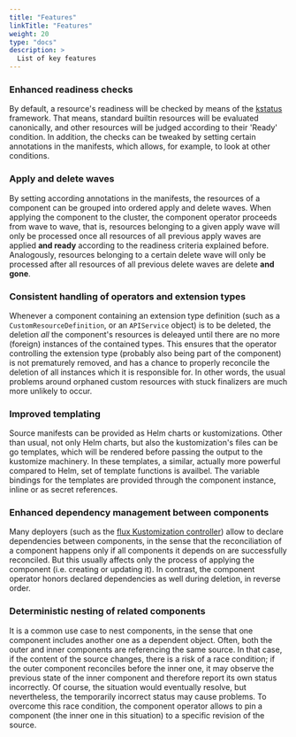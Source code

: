 ```yaml
---
title: "Features"
linkTitle: "Features"
weight: 20
type: "docs"
description: >
  List of key features
---
```


### Enhanced readiness checks
By default, a resource's readiness will be checked by means of the [kstatus](https://github.com/kubernetes-sigs/cli-utils/blob/master/pkg/kstatus/README.md) framework. That means, standard builtin resources will be evaluated canonically, and other resources will be judged according to their 'Ready' condition. In addition, the checks can be tweaked by setting certain annotations in the manifests, which allows, for example, to look at other conditions.

### Apply and delete waves
By setting according annotations in the manifests, the resources of a component can be grouped into ordered apply and delete waves. When applying the component to the cluster, the component operator proceeds from wave to wave, that is, resources belonging to a given apply wave will only be processed once all resources of all previous apply waves are applied **and ready** according to the readiness criteria explained before. Analogously, resources belonging to a certain delete wave will only be processed after all resources of all previous delete waves are delete **and gone**.

### Consistent handling of operators and extension types
Whenever a component containing an extension type definition (such as a `CustomResourceDefinition`, or an `APIService` object) is to be deleted, the deletion *all* the component's resources is deleayed until there are no more (foreign) instances of the contained types. This ensures that the operator controlling the extension type (probably also being part of the component) is not prematurely removed, and has a chance to properly reconcile the deletion of all instances which it is responsible for. In other words, the usual problems around orphaned custom resources with stuck finalizers are much more unlikely to occur.

### Improved templating
Source manifests can be provided as Helm charts or kustomizations. Other than usual, not only Helm charts, but also the kustomization's files can be go templates, which will be rendered before passing the output to the kustomize machinery. In these templates, a similar, actually more powerful compared to Helm, set of template functions is availbel. The variable bindings for the templates are provided through the component instance, inline or as secret references.

### Enhanced dependency management between components
Many deployers (such as the [flux Kustomization controller](https://fluxcd.io/flux/components/kustomize/)) allow to declare dependencies between components, in the sense that the reconciliation of a component happens only if all components it depends on are successfully reconciled. But this usually affects only the process of applying the component (i.e. creating or updating it). In contrast, the component operator honors declared dependencies as well during deletion, in reverse order.

### Deterministic nesting of related components
It is a common use case to nest components, in the sense that one component includes another one as a dependent object. Often, both the outer and inner components are referencing the same source. In that case, if the content of the source changes, there is a risk of a race condition; if the outer component reconciles before the inner one, it may observe the previous state of the inner component and therefore report its own status incorrectly. Of course, the situation would eventually resolve, but nevertheless, the temporarily incorrect status may cause problems. To overcome this race condition, the component operator allows to pin a component (the inner one in this situation) to a specific revision of the source.